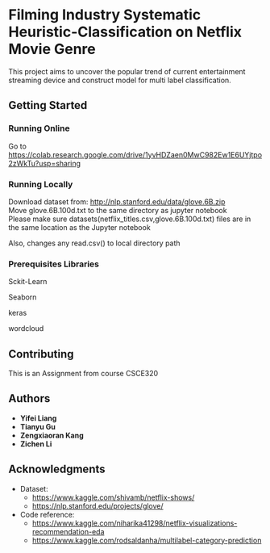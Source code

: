 # Filming Industry Systematic Heuristic-Classification on Netflix Movie Genre

This project aims to uncover the popular trend of current entertainment streaming device and construct model for multi label classification. 


## Getting Started

### Running Online
Go to   https://colab.research.google.com/drive/1yvHDZaen0MwC982Ew1E6UYjtpo2zWkTu?usp=sharing

### Running Locally
Download dataset from: http://nlp.stanford.edu/data/glove.6B.zip   
Move glove.6B.100d.txt to the same directory as jupyter notebook  
Please make sure datasets(netflix_titles.csv,glove.6B.100d.txt) files are in the same location as the Jupyter notebook


Also, changes any read.csv() to local directory path

### Prerequisites Libraries

Sckit-Learn
  
Seaborn
  
keras
  
wordcloud


## Contributing

This is an Assignment from course CSCE320


## Authors

* **Yifei Liang** 
* **Tianyu Gu** 
* **Zengxiaoran Kang** 
* **Zichen Li** 

## Acknowledgments

* Dataset:
  * https://www.kaggle.com/shivamb/netflix-shows/
  * https://nlp.stanford.edu/projects/glove/
* Code reference:
  * https://www.kaggle.com/niharika41298/netflix-visualizations-recommendation-eda
  * https://www.kaggle.com/rodsaldanha/multilabel-category-prediction
